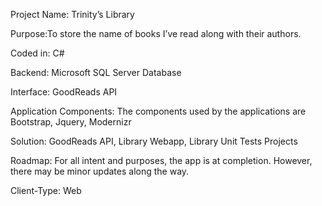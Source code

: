 Project Name: Trinity’s Library

Purpose:To store the name of books I’ve read along with their authors.

Coded in: C#

Backend: Microsoft SQL Server Database

Interface: GoodReads API

Application Components: The components used by the applications are Bootstrap, Jquery, Modernizr

Solution: GoodReads API, Library Webapp, Library Unit Tests Projects

Roadmap: For all intent and purposes, the app is at completion. However, there may be minor updates along the way.

Client-Type: Web
